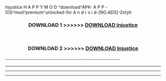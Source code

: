  Injustice  H A P P Y M O D ^download^APK- A P P -IOS^mod^premium^unlocked-for A n d r o i d-[NO.ADS]-2ntyh



<div align="center">

<h3>DOWNLOAD 1 >>>>>> <a href="https://en-mod.web.app/?en= Injustice ">DOWNLOAD Injustice  </a></h3><br>

<h3>DOWNLOAD 2 >>>>>> <a href="https://en-mod.web.app/?en= Injustice ">DOWNLOAD Injustice  </a></h3>

</div>
----------------------------------------------------------

----------------------------------------------------------

----------------------------------------------------------

----------------------------------------------------------



